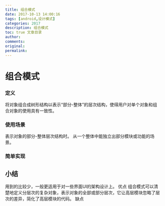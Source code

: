 ```yaml
---
title: 组合模式
date: 2017-10-13 14:00:16
tags: [android,设计模式]
categories: 2017
description: 组合模式
toc: true 文章目录
author:
comments:
original:
permalink: 
---
```

# 组合模式
### 定义
将对象组合成树形结构以表示“部分-整体”的层次结构，使得用户对单个对象和组合对象的使用具有一致性。
### 使用场景
表示对象的部分-整体层次结构时。
从一个整体中能独立出部分模块或功能的场景。
### 简单实现



## 小结
用到的比较少，一般更适用于对一些界面UI的架构设计上。
优点
组合模式可以清楚地定义分层次的复杂对象，表示对象的全部或部分层次，它让高层模块忽略了层次的差异，简化了高层模块的代码。
缺点